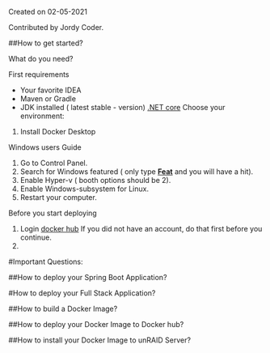Created on 02-05-2021

Contributed by Jordy Coder.



##How to get started?


What do you need?

First requirements
- Your favorite IDEA
- Maven or Gradle
- JDK installed ( latest stable - version)
[.NET core](https://docs.microsoft.com/en-us/dotnet/core/docker/build-container?tabs=windows)
Choose your environment:

1. Install Docker Desktop

Windows users Guide
1. Go to Control Panel.
2. Search for Windows featured ( only type <b><u>Feat</b></u> and you will have a hit).
3. Enable Hyper-v ( booth options should be 2).
4. Enable Windows-subsystem for Linux.
5. Restart your computer.

Before you start deploying
1. Login [docker hub](https://hub.docker.com/)
   If you did not have an account, do that first before you continue.
2.    


#Important Questions:

##How to deploy your Spring Boot Application?

#How to deploy your Full Stack Application?

##How to build a Docker Image?

##How to deploy your Docker Image to Docker hub?

##How to install your Docker Image to unRAID Server?
